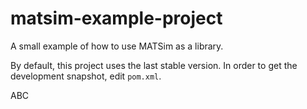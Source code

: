 # matsim-example-project

A small example of how to use MATSim as a library.

By default, this project uses the last stable version. In order to get the development snapshot, edit `pom.xml`.

ABC